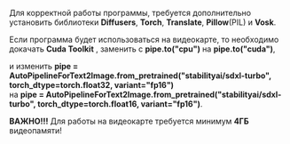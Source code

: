 Для корректной работы программы, требуется дополнительно установить библиотеки **Diffusers**, **Torch**, **Translate**, **Pillow**(PIL) и **Vosk**. 

Если программа будет использоваться на видеокарте, то необходимо докачать **Cuda Toolkit** , заменить с **pipe.to("cpu")** на **pipe.to("cuda")**, 

и изменить **pipe = AutoPipelineForText2Image.from_pretrained("stabilityai/sdxl-turbo", torch_dtype=torch.float32, variant="fp16")**  
на **pipe = AutoPipelineForText2Image.from_pretrained("stabilityai/sdxl-turbo", torch_dtype=torch.float16, variant="fp16")**. 

**ВАЖНО!!!** Для работы на видеокарте требуется минимум **4ГБ** видеопамяти!
